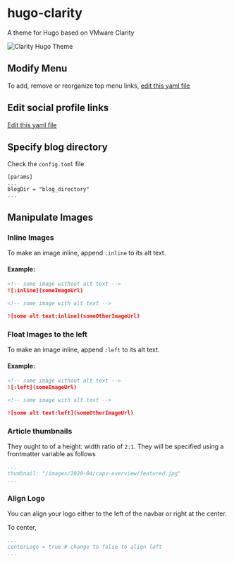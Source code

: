 # hugo-clarity

A theme for Hugo based on VMware Clarity

![Clarity Hugo Theme](https://github.com/chipzoller/hugo-clarity/blob/master/images/screenshot.png)

## Modify Menu

To add, remove or reorganize top menu links, [edit this yaml file](./data/menu.yaml)

## Edit social profile links

[Edit this yaml file](./data/social.yaml)

## Specify blog directory

Check the `config.toml` file

```
[params]
...
blogDir = "blog_directory"
...
```

## Manipulate Images
### Inline Images

To make an image inline, append `:inline` to its alt text.

#### Example:

```markdown
<!-- some image without alt text -->
![:inline](someImageUrl)

<!-- some image with alt text -->

![some alt text:inline](someOtherImageUrl)
```
### Float Images to the left

To make an image inline, append `:left` to its alt text.

#### Example:

```markdown
<!-- some image without alt text -->
![:left](someImageUrl)

<!-- some image with alt text -->

![some alt text:left](someOtherImageUrl)
```

### Article thumbnails

They ought to of a height: width ratio of `2:1`. They will be specified using a frontmatter variable as follows

```yaml
...
thumbnail: "/images/2020-04/capv-overview/featured.jpg"
...
```

### Align Logo

You can align your logo either to the left of the navbar or right at the center.

To center, 

```yaml
...
centerLogo = true # change to false to align left
...
```
